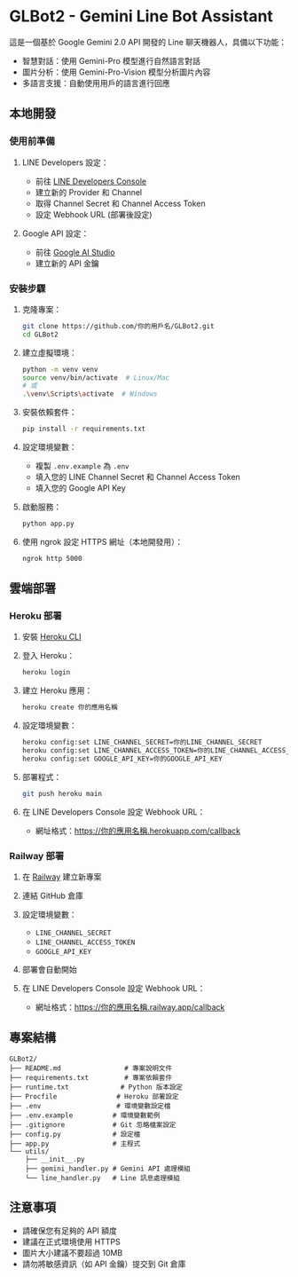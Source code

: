 # GLBot2 - Gemini Line Bot Assistant

這是一個基於 Google Gemini 2.0 API 開發的 Line 聊天機器人，具備以下功能：

- 智慧對話：使用 Gemini-Pro 模型進行自然語言對話
- 圖片分析：使用 Gemini-Pro-Vision 模型分析圖片內容
- 多語言支援：自動使用用戶的語言進行回應

## 本地開發

### 使用前準備

1. LINE Developers 設定：
   - 前往 [LINE Developers Console](https://developers.line.biz/)
   - 建立新的 Provider 和 Channel
   - 取得 Channel Secret 和 Channel Access Token
   - 設定 Webhook URL (部署後設定)

2. Google API 設定：
   - 前往 [Google AI Studio](https://makersuite.google.com/app/apikey)
   - 建立新的 API 金鑰

### 安裝步驟

1. 克隆專案：
   ```bash
   git clone https://github.com/你的用戶名/GLBot2.git
   cd GLBot2
   ```

2. 建立虛擬環境：
   ```bash
   python -m venv venv
   source venv/bin/activate  # Linux/Mac
   # 或
   .\venv\Scripts\activate  # Windows
   ```

3. 安裝依賴套件：
   ```bash
   pip install -r requirements.txt
   ```

4. 設定環境變數：
   - 複製 `.env.example` 為 `.env`
   - 填入您的 LINE Channel Secret 和 Channel Access Token
   - 填入您的 Google API Key

5. 啟動服務：
   ```bash
   python app.py
   ```

6. 使用 ngrok 設定 HTTPS 網址（本地開發用）：
   ```bash
   ngrok http 5000
   ```

## 雲端部署

### Heroku 部署

1. 安裝 [Heroku CLI](https://devcenter.heroku.com/articles/heroku-cli)

2. 登入 Heroku：
   ```bash
   heroku login
   ```

3. 建立 Heroku 應用：
   ```bash
   heroku create 你的應用名稱
   ```

4. 設定環境變數：
   ```bash
   heroku config:set LINE_CHANNEL_SECRET=你的LINE_CHANNEL_SECRET
   heroku config:set LINE_CHANNEL_ACCESS_TOKEN=你的LINE_CHANNEL_ACCESS_TOKEN
   heroku config:set GOOGLE_API_KEY=你的GOOGLE_API_KEY
   ```

5. 部署程式：
   ```bash
   git push heroku main
   ```

6. 在 LINE Developers Console 設定 Webhook URL：
   - 網址格式：https://你的應用名稱.herokuapp.com/callback

### Railway 部署

1. 在 [Railway](https://railway.app/) 建立新專案

2. 連結 GitHub 倉庫

3. 設定環境變數：
   - `LINE_CHANNEL_SECRET`
   - `LINE_CHANNEL_ACCESS_TOKEN`
   - `GOOGLE_API_KEY`

4. 部署會自動開始

5. 在 LINE Developers Console 設定 Webhook URL：
   - 網址格式：https://你的應用名稱.railway.app/callback

## 專案結構

```
GLBot2/
├── README.md                # 專案說明文件
├── requirements.txt         # 專案依賴套件
├── runtime.txt             # Python 版本設定
├── Procfile               # Heroku 部署設定
├── .env                   # 環境變數設定檔
├── .env.example          # 環境變數範例
├── .gitignore            # Git 忽略檔案設定
├── config.py             # 設定檔
├── app.py                # 主程式
└── utils/
    ├── __init__.py
    ├── gemini_handler.py # Gemini API 處理模組
    └── line_handler.py   # Line 訊息處理模組
```

## 注意事項

- 請確保您有足夠的 API 額度
- 建議在正式環境使用 HTTPS
- 圖片大小建議不要超過 10MB
- 請勿將敏感資訊（如 API 金鑰）提交到 Git 倉庫
